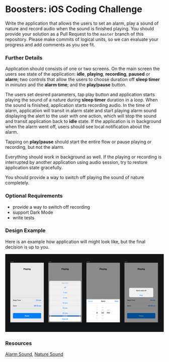 # Boosters: iOS Coding Challenge

Write the application that allows the users to set an alarm, play a sound of nature and record audio when the sound is finished playing. You should provide your solution as a Pull Request to the `master` branch of this repository. Please make commits of logical units, so we can evaluate your progress and add comments as you see fit.

### Further Details

Application should consists of one or two screens. On the main screen the users see state of the application: **idle**, **playing**, **recording**, **paused** or **alarm**; two controls that allow the users to choose duration off **sleep timer** in *minutes* and the **alarm time**; and the **play/pause** button.

The users set desired parameters, tap play button and application starts playing the sound of a nature during **sleep timer** duration in a loop. When the sound is finished, application starts recording audio. In the time of alarm, application will transit in alarm state and start playing alarm sound displaying the alert to the user with one action, which will stop the sound and transit application back to **idle** state. If the application is in background when the alarm went off, users should see local notification about the alarm.

Tapping on **play/pause** should start the entire flow or pause playing or recording, but not the alarm.

Everything should work in background as well. If the playing or recording is interrupted by another application using audio session, try to restore application state gracefully.

You should provide a way to switch off playing the sound of nature completely.

### Optional Requirements

- provide a way to switch off recording
- support Dark Mode
- write tests

### Design Example

Here is an example how application will might look like, but the final decision is up to you.

![Design Example](image.png)

### Resources

[Alarm Sound](alarm.m4a), [Nature Sound](nature.m4a)
